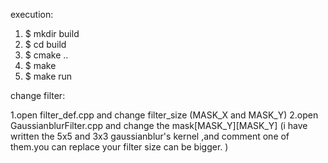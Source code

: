 execution:
  1. $ mkdir build
  2. $ cd build
  3. $ cmake ..
  4. $ make
  5. $ make run


change filter:

  1.open filter_def.cpp and change filter_size (MASK_X and MASK_Y)
  2.open GaussianblurFilter.cpp and change the mask[MASK_Y][MASK_Y]
   (i have written the 5x5 and 3x3 gaussianblur's kernel ,and comment one of them.you can replace your filter size can be bigger. )
